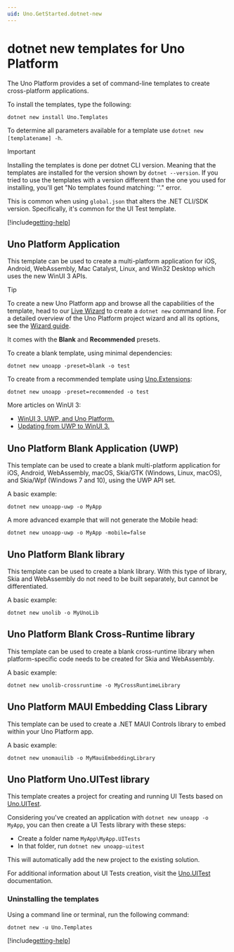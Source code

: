```yaml
---
uid: Uno.GetStarted.dotnet-new
---
```


# dotnet new templates for Uno Platform

The Uno Platform provides a set of command-line templates to create cross-platform applications.

To install the templates, type the following:

```dotnetcli
dotnet new install Uno.Templates
```

To determine all parameters available for a template use `dotnet new [templatename] -h`.

> [!IMPORTANT]
> Installing the templates is done per dotnet CLI version. Meaning that the templates are installed for the version shown by `dotnet --version`. If you tried to use the templates with a version different than the one you used for installing, you'll get "No templates found matching: '<template-name>'." error.
>
> This is common when using `global.json` that alters the .NET CLI/SDK version. Specifically, it's common for the UI Test template.

[!include[getting-help](use-uno-check-inline.md)]

## Uno Platform Application

This template can be used to create a multi-platform application for iOS, Android, WebAssembly, Mac Catalyst, Linux, and Win32 Desktop which uses the new WinUI 3 APIs.

> [!TIP]
> To create a new Uno Platform app and browse all the capabilities of the template, head to our <a target="_blank" href="https://aka.platform.uno/app-wizard">Live Wizard</a> to create a `dotnet new` command line. For a detailed overview of the Uno Platform project wizard and all its options, see the [Wizard guide](xref:Uno.GettingStarted.UsingWizard).

It comes with the **Blank** and **Recommended** presets.

To create a blank template, using minimal dependencies:

```dotnetcli
dotnet new unoapp -preset=blank -o test
```

To create from a recommended template using [Uno.Extensions](xref:Uno.Extensions.Overview):

```dotnetcli
dotnet new unoapp -preset=recommended -o test
```

More articles on WinUI 3:

- [WinUI 3, UWP, and Uno Platform.](uwp-vs-winui3.md)
- [Updating from UWP to WinUI 3.](updating-to-winui3.md)

## Uno Platform Blank Application (UWP)

This template can be used to create a blank multi-platform application for iOS, Android, WebAssembly, macOS, Skia/GTK (Windows, Linux, macOS), and Skia/Wpf (Windows 7 and 10), using the UWP API set.

A basic example:

```dotnetcli
dotnet new unoapp-uwp -o MyApp
```

A more advanced example that will not generate the Mobile head:

```dotnetcli
dotnet new unoapp-uwp -o MyApp -mobile=false
```

## Uno Platform Blank library

This template can be used to create a blank library. With this type of library, Skia and WebAssembly do not need to be built separately, but cannot be differentiated.

A basic example:

```dotnetcli
dotnet new unolib -o MyUnoLib
```

## Uno Platform Blank Cross-Runtime library

This template can be used to create a blank cross-runtime library when platform-specific code needs to be created for Skia and WebAssembly.

A basic example:

```dotnetcli
dotnet new unolib-crossruntime -o MyCrossRuntimeLibrary
```

## Uno Platform MAUI Embedding Class Library

This template can be used to create a .NET MAUI Controls library to embed within your Uno Platform app.

A basic example:

```dotnetcli
dotnet new unomauilib -o MyMauiEmbeddingLibrary
```

## Uno Platform Uno.UITest library

This template creates a project for creating and running UI Tests based on [Uno.UITest](https://github.com/unoplatform/Uno.UITest).

Considering you've created an application with `dotnet new unoapp -o MyApp`, you can then create a UI Tests library with these steps:

- Create a folder name `MyApp\MyApp.UITests`
- In that folder, run `dotnet new unoapp-uitest`

This will automatically add the new project to the existing solution.

For additional information about UI Tests creation, visit the [Uno.UITest](https://github.com/unoplatform/Uno.UITest) documentation.

### Uninstalling the templates

Using a command line or terminal, run the following command:

```dotnetcli
dotnet new -u Uno.Templates
```

[!include[getting-help](getting-help.md)]
